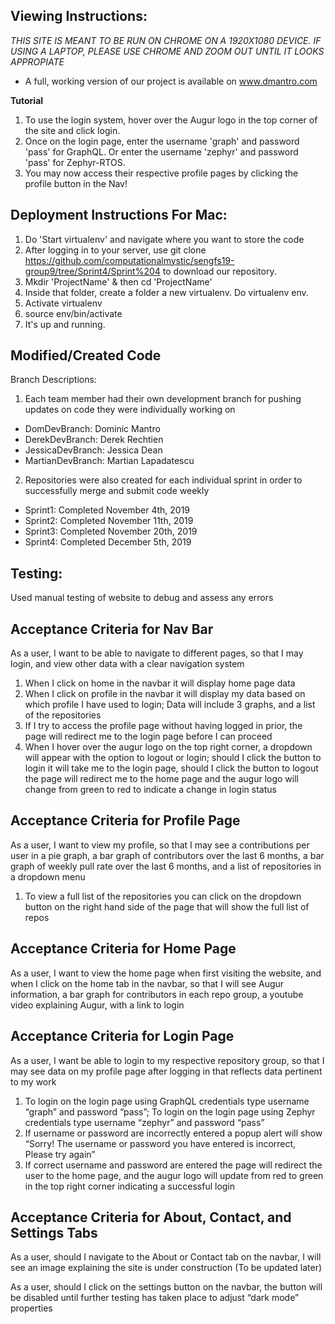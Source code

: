 ## Viewing Instructions: 
 *THIS SITE IS MEANT TO BE RUN ON CHROME ON A 1920X1080 DEVICE. IF USING A LAPTOP, PLEASE USE CHROME AND ZOOM OUT UNTIL IT LOOKS APPROPIATE*
- A full, working version of our project is available on www.dmantro.com

**Tutorial**
1. To use the login system, hover over the Augur logo in the top corner of the site and click login. 
2. Once on the login page, enter the username 'graph' and password 'pass' for GraphQL. Or enter the username 'zephyr' and password 'pass' for Zephyr-RTOS.
3. You may now access their respective profile pages by clicking the profile button in the Nav!

## Deployment Instructions For Mac:

1. Do 'Start virtualenv' and navigate where you want to store the code
2. After logging in to your server, use git clone https://github.com/computationalmystic/sengfs19-group9/tree/Sprint4/Sprint%204 to download our repository.
3. Mkdir 'ProjectName' & then cd 'ProjectName'
4. Inside that folder, create a folder a new virtualenv. Do virtualenv env.
5. Activate virtualenv
6. source env/bin/activate
7. It's up and running.

## Modified/Created Code
Branch Descriptions: 
1. Each team member had their own development branch for pushing updates on code they were individually working on
 - DomDevBranch: Dominic Mantro
 - DerekDevBranch: Derek Rechtien
 - JessicaDevBranch: Jessica Dean
 - MartianDevBranch: Martian Lapadatescu
2. Repositories were also created for each individual sprint in order to successfully merge and submit code weekly
 - Sprint1: Completed November 4th, 2019
 - Sprint2: Completed November 11th, 2019
 - Sprint3: Completed November 20th, 2019
 - Sprint4: Completed December 5th, 2019

## Testing: 
Used manual testing of website to debug and assess any errors 

## Acceptance Criteria for Nav Bar 
As a user, I want to be able to navigate to different pages, so that I may login, and view other data with a clear navigation system
1. When I click on home in the navbar it will display home page data
2. When I click on profile in the navbar it will display my data based on which profile I have used to login; Data will include 3 graphs, and a list of the repositories
3. If I try to access the profile page without having logged in prior, the page will redirect me to the login page before I can proceed
4. When I hover over the augur logo on the top right corner, a dropdown will appear with the option to logout or login; should I click the button to login it will take me to the login page, should I click the button to logout the page will redirect me to the home page and the augur logo will change from green to red to indicate a change in login status

## Acceptance Criteria for Profile Page
As a user, I want to view my profile, so that I may see a contributions per user in a pie graph, a bar graph of contributors over the last 6 months, a bar graph of weekly pull rate over the last 6 months, and a list of repositories in a dropdown menu
1. To view a full list of the repositories you can click on the dropdown button on the right hand side of the page that will show the full list of repos

## Acceptance Criteria for Home Page
As a user, I want to view the home page when first visiting the website, and when I click on the home tab in the navbar, so that I will see Augur information, a bar graph for contributors in each repo group, a youtube video explaining Augur, with a link to login

## Acceptance Criteria for Login Page
As a user, I want be able to login to my respective repository group, so that I may see data on my profile page after logging in that reflects data pertinent to my work
1. To login on the login page using GraphQL credentials type username “graph” and password “pass”; To login on the login page using Zephyr credentials type username “zephyr” and password “pass”
2. If username or password are incorrectly entered a popup alert will show “Sorry! The username or password you have entered is incorrect, Please try again”
3. If correct username and password are entered the page will redirect the user to the home page, and the augur logo will update from red to green in the top right corner indicating a successful login

## Acceptance Criteria for About, Contact, and Settings Tabs
As a user, should I navigate to the About or Contact tab on the navbar, I will see an image explaining the site is under construction (To be updated later)

As a user, should I click on the settings button on the navbar, the button will be disabled until further testing has taken place to adjust “dark mode” properties
